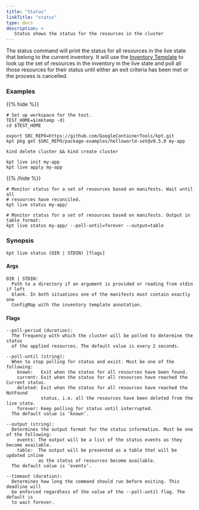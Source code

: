 ```yaml
---
title: "Status"
linkTitle: "status"
type: docs
description: >
   Status shows the status for the resources in the cluster
---
```

<!--mdtogo:Short
    Status shows the status for the resources in the cluster
-->

The status command will print the status for all resources in the live state
that belong to the current inventory. It will use the [Inventory Template] to
look up the set of resources in the inventory in the live state and poll all
those resources for their status until either an exit criteria has been met
or the process is cancelled.

### Examples

{{% hide %}}

<!-- @makeWorkplace @verifyExamples-->
```
# Set up workspace for the test.
TEST_HOME=$(mktemp -d)
cd $TEST_HOME
```

<!-- @fetchPackage @verifyExamples-->
```shell
export SRC_REPO=https://github.com/GoogleContainerTools/kpt.git
kpt pkg get $SRC_REPO/package-examples/helloworld-set@v0.5.0 my-app
```

<!-- @createKindCluster @verifyExamples-->
```
kind delete cluster && kind create cluster
```

<!-- @initCluster @verifyExamples-->
```
kpt live init my-app
kpt live apply my-app
```

{{% /hide %}}

<!--mdtogo:Examples-->
<!-- @liveStatus @verifyExamples-->
```shell
# Monitor status for a set of resources based on manifests. Wait until all
# resources have reconciled.
kpt live status my-app/
```

```shell
# Monitor status for a set of resources based on manifests. Output in table format:
kpt live status my-app/ --poll-until=forever --output=table
```

### Synopsis
<!--mdtogo:Long-->
```
kpt live status (DIR | STDIN) [flags]
```

#### Args

```
DIR | STDIN:
  Path to a directory if an argument is provided or reading from stdin if left
  blank. In both situations one of the manifests must contain exactly one
  ConfigMap with the inventory template annotation.
```

#### Flags

```
--poll-period (duration):
  The frequency with which the cluster will be polled to determine the status
  of the applied resources. The default value is every 2 seconds.

--poll-until (string):
  When to stop polling for status and exist. Must be one of the following:
    known:   Exit when the status for all resources have been found.
    current: Exit when the status for all resources have reached the Current status.
    deleted: Exit when the status for all resources have reached the NotFound
             status, i.e. all the resources have been deleted from the live state.
    forever: Keep polling for status until interrupted.
  The default value is ‘known’.

--output (string):
  Determines the output format for the status information. Must be one of the following:
    events: The output will be a list of the status events as they become available.
    table:  The output will be presented as a table that will be updated inline
            as the status of resources become available.
  The default value is ‘events’.

--timeout (duration):
  Determines how long the command should run before exiting. This deadline will
  be enforced regardless of the value of the --poll-until flag. The default is
  to wait forever.
```
<!--mdtogo-->

[Inventory Template]: /reference/live/apply/#prune
